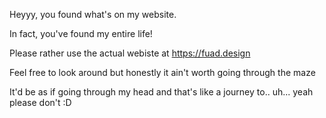 Heyyy, you found what's on my website.

In fact, you've found my entire life!

Please rather use the actual webiste at https://fuad.design

Feel free to look around but honestly it ain't worth going through the maze

It'd be as if going through my head and that's like a journey to.. uh... yeah please don't :D
